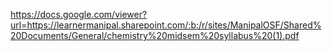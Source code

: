 https://docs.google.com/viewer?url=https://learnermanipal.sharepoint.com/:b:/r/sites/ManipalOSF/Shared%20Documents/General/chemistry%20midsem%20syllabus%20(1).pdf
